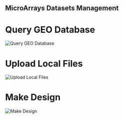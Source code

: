 ## MicroArrays Datasets Management

# Query GEO Database
![Query GEO Database]({{site.baseurl}}/wiki/First_009.png)
# Upload Local Files
![Upload Local Files]({{site.baseurl}}/wiki/First_012.png)
# Make Design
![Make Design]({{site.baseurl}}/wiki/First_014.png)